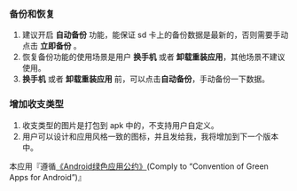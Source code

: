 ### 备份和恢复

1. 建议开启 <b>自动备份</b> 功能，能保证 sd 卡上的备份数据是最新的，否则需要手动点击 <b>立即备份</b> 。
2. 恢复备份功能的使用场景是用户 <b>换手机</b> 或者 <b>卸载重装应用</b>，其他场景不建议使用。
3. <b>换手机</b> 或者 <b>卸载重装应用</b> 前，可以点击<b>自动备份</b>，手动备份一下数据。

### 增加收支类型

1. 收支类型的图片是打包到 apk 中的，不支持用户自定义。
2. 用户可以设计和应用风格一致的图标，并且发给我，我将增加到下一个版本中。

本应用『遵循[《Android绿色应用公约》](https://green-android.org/)(Comply to “Convention of Green Apps for Android”)』
